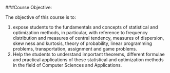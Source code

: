 ###Course Objective:

The objective of this course is to:
1. expose students to the fundamentals and concepts of statistical and optimization methods, in particular, with reference to
frequency distribution and measures of central tendency, measures of dispersion, skew ness and kurtosis, theory of probability,
linear programming problems, transportation, assignment and game problems.
2. Help the students to understand important theorems, different formulae and practical applications of these statistical and
optimization methods in the field of Computer Sciences and Applications.
